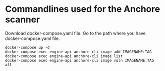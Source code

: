 # Commandlines used for the Anchore scanner

Download docker-compose.yaml file.
Go to the path where you have docker-compose.yaml file. 

```
docker-compose up -d
docker-compose exec engine-api anchore-cli image add IMAGENAME:TAG
docker-compose exec engine-api anchore-cli image list
docker-compose exec engine-api anchore-cli image vuln IMAGENAME:TAG all

```
